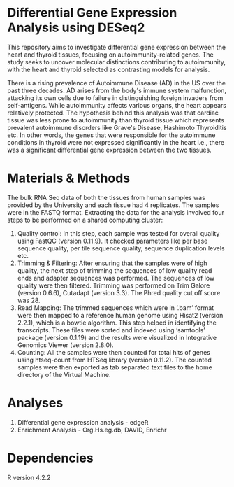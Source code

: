 # Differential Gene Expression Analysis using DESeq2
This repository aims to investigate differential gene expression between the heart and thyroid tissues, focusing on autoimmunity-related genes. The study seeks to uncover molecular distinctions contributing to autoimmunity, with the heart and thyroid selected as contrasting models for analysis.

There is a rising prevalence of Autoimmune Disease (AD) in the US over the past three decades. AD arises from the body's immune system malfunction, attacking its own cells due to failure in distinguishing foreign invaders from self-antigens. While autoimmunity affects various organs, the heart appears relatively protected. The hypothesis behind this analysis was that cardiac tissue was less prone to autoimmunity than thyroid tissue which represents prevalent autoimmune disorders like Grave's Disease, Hashimoto Thyroiditis etc. In other words, the genes that were responsible for the autoimmune conditions in thyroid were not expressed significantly in the heart i.e., there was a significant differential gene expression between the two tissues. 

# Materials & Methods
The bulk RNA Seq data of both the tissues from human samples was provided by the University and each tissue had 4 replicates. The samples were in the FASTQ format. Extracting the data for the analysis involved four steps to be performed on a shared computing cluster:
1. Quality control: In this step, each sample was tested for overall quality using FastQC (version 0.11.9). It checked parameters like per base sequence quality, per tile sequence quality, sequence duplication levels etc.
2. Trimming & Filtering: After ensuring that the samples were of high quality, the next step of trimming the sequences of low quality read ends and adapter sequences was performed. The sequences of low quality were then filtered. Trimming was performed on Trim Galore (version 0.6.6), Cutadapt (version 3.3). The Phred quality cut off score was 28.
3. Read Mapping: The trimmed sequences which were in ‘.bam’ format were then mapped to a reference human genome using Hisat2 (version 2.2.1), which is a bowtie algorithm. This step helped in identifying the transcripts. These files were sorted and indexed using ‘samtools’ package (version 0.1.19) and the results were visualized in Integrative Genomics Viewer (version 2.8.0). 
4. Counting: All the samples were then counted for total hits of genes using htseq-count from HTSeq library (version 0.11.2). The counted samples were then exported as tab separated text files to the home directory of the Virtual Machine.

# Analyses
1. Differential gene expression analysis - edgeR
2. Enrichment Analysis - Org.Hs.eg.db, DAVID, Enrichr

# Dependencies
R version 4.2.2
